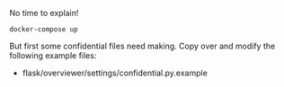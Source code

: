 No time to explain!

    docker-compose up

But first some confidential files need making. Copy over and modify
the following example files:

 * flask/overviewer/settings/confidential.py.example
